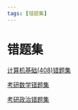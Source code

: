 ```yaml
---
tags: [错题集]
---
```


# 错题集

[计算机基础(408)错题集](./计算机基础/计算机基础.pdf) 

[考研数学错题集](./考研数学/total.pdf) 

[考研政治错题集](./考研政治/政治.pdf) 